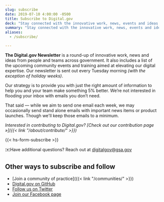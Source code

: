 ```yaml
---
slug: subscribe
date: 2019-07-10 4:00:00 -0500
title: Subscribe to Digital.gov
deck: "Stay connected with the innovative work, news, events and ideas from people and teams across government"
summary: "Stay connected with the innovative work, news, events and ideas from people and teams across government"
aliases:
  - /subscribe/

---
```


**The Digital.gov Newsletter** is a round-up of innovative work, news and ideas from people and teams across government. It also includes a list of the upcoming community events and training aimed at elevating our digital expertise. Our newsletter is sent out every Tuesday morning _(with the exception of holiday weeks)_.

Our strategy is to provide you with just the right amount of information to help you and your team make something 5% better. We’re not interested in flooding your inbox with emails you don’t need.

That said — while we aim to send one email each week, we may occasionally send stand alone emails with important news items or product launches. Though we'll keep those emails to a minimum.

_Interested in contributing to Digital.gov? [Check out our contribution page »]({{< link "/about/contribute/" >}})_

{{< hs-form-subscribe >}}

:envelope:Have additional questions? Reach out at [digitalgov@gsa.gov](mailto:digitalgov@gsa.gov)

## Other ways to subscribe and follow

- [Join a community of practice]({{< link "/communities/" >}})
- [Digital.gov on GitHub](https://github.com/GSA/digitalgov.gov)
- [Follow us on Twitter](https://twitter.com/digital_gov/)
- [Join our Facebook page](https://www.facebook.com/Digital.gov)

